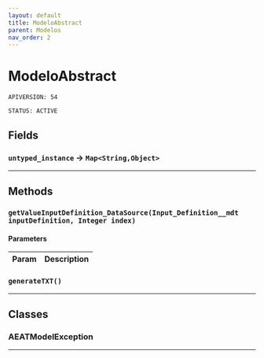 ```yaml
---
layout: default
title: ModeloAbstract
parent: Modelos
nav_order: 2
---
```


# ModeloAbstract

`APIVERSION: 54`

`STATUS: ACTIVE`

## Fields

### `untyped_instance` → `Map<String,Object>`

---

## Methods

### `getValueInputDefinition_DataSource(Input_Definition__mdt inputDefinition, Integer index)`

#### Parameters

| Param | Description |
| ----- | ----------- |

### `generateTXT()`

---

## Classes

### AEATModelException

---
